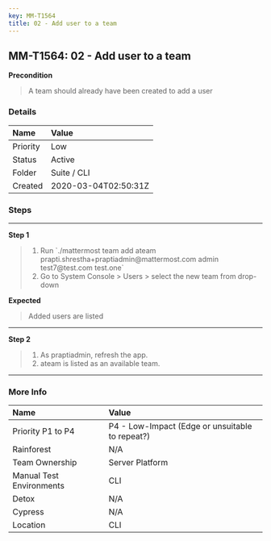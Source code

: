 ```yaml
---
key: MM-T1564
title: 02 - Add user to a team
---
```


## MM-T1564: 02 - Add user to a team

**Precondition**

> <article>A team should already have been created to add a user</article>

### Details

| Name     | Value                |
| :------- | :------------------- |
| Priority | Low                  |
| Status   | Active               |
| Folder   | Suite / CLI          |
| Created  | 2020-03-04T02:50:31Z |

### Steps

<hr/>

**Step 1**

> <article><ol><li>Run `./mattermost team add ateam prapti.shrestha+praptiadmin@mattermost.com admin test7@test.com test.one`</li><li>Go to System Console &gt; Users &gt; select the new team from drop-down</li></ol></article>

**Expected**

> <article>Added users are listed</article>

<hr/>

**Step 2**

> <article><ol><li>As praptiadmin, refresh the app.</li><li>ateam is listed as an available team.</li></ol></article>

<hr/>

### More Info

| Name                     | Value                                           |
| :----------------------- | :---------------------------------------------- |
| Priority P1 to P4        | P4 - Low-Impact (Edge or unsuitable to repeat?) |
| Rainforest               | N/A                                             |
| Team Ownership           | Server Platform                                 |
| Manual Test Environments | CLI                                             |
| Detox                    | N/A                                             |
| Cypress                  | N/A                                             |
| Location                 | CLI                                             |
